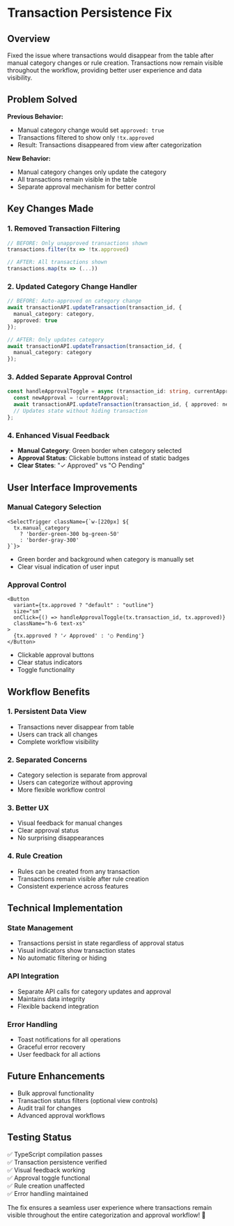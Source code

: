 # Transaction Persistence Fix

## Overview
Fixed the issue where transactions would disappear from the table after manual category changes or rule creation. Transactions now remain visible throughout the workflow, providing better user experience and data visibility.

## Problem Solved
**Previous Behavior:**
- Manual category change would set `approved: true`
- Transactions filtered to show only `!tx.approved`
- Result: Transactions disappeared from view after categorization

**New Behavior:**
- Manual category changes only update the category
- All transactions remain visible in the table
- Separate approval mechanism for better control

## Key Changes Made

### 1. Removed Transaction Filtering
```typescript
// BEFORE: Only unapproved transactions shown
transactions.filter(tx => !tx.approved)

// AFTER: All transactions shown
transactions.map(tx => (...))
```

### 2. Updated Category Change Handler
```typescript
// BEFORE: Auto-approved on category change
await transactionAPI.updateTransaction(transaction_id, { 
  manual_category: category, 
  approved: true 
});

// AFTER: Only updates category
await transactionAPI.updateTransaction(transaction_id, { 
  manual_category: category 
});
```

### 3. Added Separate Approval Control
```typescript
const handleApprovalToggle = async (transaction_id: string, currentApproval: boolean) => {
  const newApproval = !currentApproval;
  await transactionAPI.updateTransaction(transaction_id, { approved: newApproval });
  // Updates state without hiding transaction
};
```

### 4. Enhanced Visual Feedback
- **Manual Category**: Green border when category selected
- **Approval Status**: Clickable buttons instead of static badges
- **Clear States**: "✓ Approved" vs "○ Pending"

## User Interface Improvements

### Manual Category Selection
```tsx
<SelectTrigger className={`w-[220px] ${
  tx.manual_category 
    ? 'border-green-300 bg-green-50' 
    : 'border-gray-300'
}`}>
```
- Green border and background when category is manually set
- Clear visual indication of user input

### Approval Control
```tsx
<Button
  variant={tx.approved ? "default" : "outline"}
  size="sm"
  onClick={() => handleApprovalToggle(tx.transaction_id, tx.approved)}
  className="h-6 text-xs"
>
  {tx.approved ? '✓ Approved' : '○ Pending'}
</Button>
```
- Clickable approval buttons
- Clear status indicators
- Toggle functionality

## Workflow Benefits

### 1. **Persistent Data View**
- Transactions never disappear from table
- Users can track all changes
- Complete workflow visibility

### 2. **Separated Concerns**
- Category selection is separate from approval
- Users can categorize without approving
- More flexible workflow control

### 3. **Better UX**
- Visual feedback for manual changes
- Clear approval status
- No surprising disappearances

### 4. **Rule Creation**
- Rules can be created from any transaction
- Transactions remain visible after rule creation
- Consistent experience across features

## Technical Implementation

### State Management
- Transactions persist in state regardless of approval status
- Visual indicators show transaction states
- No automatic filtering or hiding

### API Integration
- Separate API calls for category updates and approval
- Maintains data integrity
- Flexible backend integration

### Error Handling
- Toast notifications for all operations
- Graceful error recovery
- User feedback for all actions

## Future Enhancements
- Bulk approval functionality
- Transaction status filters (optional view controls)
- Audit trail for changes
- Advanced approval workflows

## Testing Status
✅ TypeScript compilation passes  
✅ Transaction persistence verified  
✅ Visual feedback working  
✅ Approval toggle functional  
✅ Rule creation unaffected  
✅ Error handling maintained  

The fix ensures a seamless user experience where transactions remain visible throughout the entire categorization and approval workflow! 🚀
